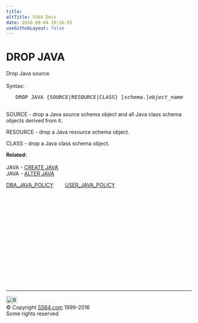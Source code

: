 ```yaml
---
title:
altTitle: SS64 Docs
date: 2016-09-04 19:26:55
useGithubLayout: false
---
```

<!-- #BeginLibraryItem "/Library/head_ora.lbi" --><!-- #EndLibraryItem --><h1>DROP JAVA</h1> 
<p>Drop Java source.<br>
  <br>
  Syntax:</p>
<pre>   DROP JAVA {SOURCE|RESOURCE|CLASS} [<i>schema</i>.]<i>object_name</i>

</pre>
<p>SOURCE - drop a Java source schema object and all Java class schema objects derived from it.</p>
<p>RESOURCE - drop a Java resource schema object.</p>
<p>CLASS - drop a Java class schema object.</p>
<p><b>Related:<br>
  <br>
  </b>JAVA - <a href="java_c.html">CREATE JAVA</a> <br>
  JAVA - <a href="java_a.html">ALTER JAVA</a></p>
<p class="code">  <a href="../orad/DBA_JAVA_POLICY.html">DBA_JAVA_POLICY</a>&nbsp;&nbsp;&nbsp;&nbsp;&nbsp;&nbsp;&nbsp;&nbsp;<a href="../orad/USER_JAVA_POLICY.html">USER_JAVA_POLICY</a></p><!-- #BeginLibraryItem "/Library/foot_ora.lbi" --><p>
<!-- oracle-footer -->
<ins class="adsbygoogle" style="display:inline-block;width:300px;height:250px" data-ad-client="ca-pub-6140977852749469" data-ad-slot="4275490898"></ins>
<script>
(adsbygoogle = window.adsbygoogle || []).push({});
</script></p>
<hr>
<div id="bl" class="footer"><a href="java_d.html#"><img src="../images/top.png" width="30" height="22" alt="Back to the Top"></a></div>
<div id="br" class="footer, tagline">© Copyright <a href="../index.html">SS64.com</a> 1999-2016<br>
Some rights reserved</div><!-- #EndLibraryItem -->

